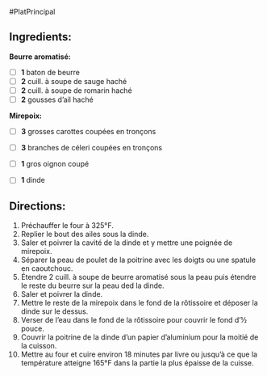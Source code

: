 #PlatPrincipal 

## Ingredients:
**Beurre aromatisé:**
- [ ] **1** baton de beurre
- [ ] **2** cuill. à soupe de sauge haché
- [ ] **2** cuill. à soupe de romarin haché
- [ ] **2** gousses d’ail haché

**Mirepoix:**
- [ ] **3** grosses carottes coupées en tronçons 
- [ ] **3** branches de céleri coupées en tronçons
- [ ] **1** gros oignon coupé

- [ ] **1** dinde

## Directions:
1. Préchauffer le four à 325°F.
2. Replier le bout des ailes sous la dinde.
3. Saler et poivrer la cavité de la dinde et y mettre une poignée de mirepoix.
4. Séparer la peau de poulet de la poitrine avec les doigts ou une spatule en caoutchouc.
5. Étendre 2 cuill. à soupe de beurre aromatisé sous la peau puis étendre le reste du beurre sur la peau ded la dinde.
6. Saler et poivrer la dinde.
7. Mettre le reste de la mirepoix dans le fond de la rôtissoire et déposer la dinde sur le dessus.
8. Verser de l’eau dans le fond de la rôtissoire pour couvrir le fond d’½ pouce.
9. Couvrir la poitrine de la dinde d’un papier d’aluminium pour la moitié de la cuisson.
10. Mettre au four et cuire environ 18 minutes par livre ou jusqu’à ce que la température atteigne 165°F dans la partie la plus épaisse de la cuisse.